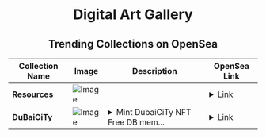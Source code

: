 <div align="center">

# Digital Art Gallery

## Trending Collections on OpenSea

| Collection Name                       | Image                                                                                     | Description                       | OpenSea Link                                                                                          |
|---------------------------------------|-------------------------------------------------------------------------------------------|-----------------------------------|--------------------------------------------------------------------------------------------------------|
| **Resources** | ![Image](https://i.seadn.io/s/raw/files/1cf6fa9aa9a93b288a82a2685eaae1b3.jpg?w=500&auto=format?w=200&auto=format) |  | <details><summary>Link</summary>[Resources](https://opensea.io/collection/resources-21)</details> |
| **DuBaiCiTy** | ![Image](https://i.seadn.io/s/raw/files/d6f1124ef07fdcf4fb8d5003e1a043a1.jpg?w=500&auto=format?w=200&auto=format) | <details><summary>Mint DubaiCiTy NFT Free DB mem...</summary>Mint DubaiCiTy NFT Free DB meme coin </details> | <details><summary>Link</summary>[DuBaiCiTy](https://opensea.io/collection/dubaicity-1)</details> |

</div>